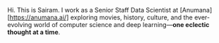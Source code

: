 Hi. This is Sairam. I work as a Senior Staff Data Scientist at [Anumana][https://anumana.ai/] exploring movies, history, culture, and the ever-evolving world of computer science and deep learning—**one eclectic thought at a time**.